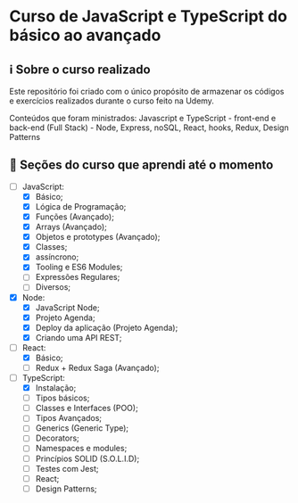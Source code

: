 # Curso de JavaScript e TypeScript do básico ao avançado

## ℹ️ Sobre o curso realizado

Este repositório foi criado com o único propósito de armazenar os códigos e exercícios realizados durante o curso feito na Udemy.

Conteúdos que foram ministrados: Javascript e TypeScript - front-end e back-end (Full Stack) - Node, Express, noSQL, React, hooks, Redux, Design Patterns

## 📖 Seções do curso que aprendi até o momento

- [ ] JavaScript:
  - [x] Básico;
  - [x] Lógica de Programação;
  - [x] Funções (Avançado);
  - [x] Arrays (Avançado);
  - [x] Objetos e prototypes (Avançado);
  - [x] Classes;
  - [x] assíncrono;
  - [x] Tooling e ES6 Modules;
  - [ ] Expressões Regulares;
  - [ ] Diversos;
- [x] Node:
  - [x] JavaScript Node;
  - [x] Projeto Agenda;
  - [x] Deploy da aplicação (Projeto Agenda);
  - [x] Criando uma API REST;
- [ ] React:
  - [x] Básico;
  - [ ] Redux + Redux Saga (Avançado);
- [ ] TypeScript:
  - [x] Instalação;
  - [ ] Tipos básicos;
  - [ ] Classes e Interfaces (POO);
  - [ ] Tipos Avançados;
  - [ ] Generics (Generic Type);
  - [ ] Decorators;
  - [ ] Namespaces e modules;
  - [ ] Princípios SOLID (S.O.L.I.D);
  - [ ] Testes com Jest;
  - [ ] React;
  - [ ] Design Patterns;
